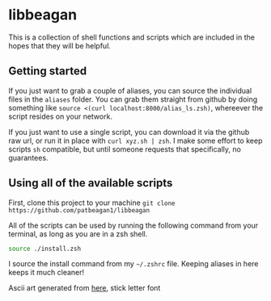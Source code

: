 # libbeagan

This is a collection of shell functions and scripts which are included in the hopes that they will be helpful.

## Getting started

If you just want to grab a couple of aliases, you can source the individual files in the `aliases` folder. You can grab them straight from github by doing something like `source <(curl localhost:8000/alias_ls.zsh)`, whereever the script resides on your network.

If you just want to use a single script, you can download it via the github raw url,
or run it in place with `curl xyz.sh | zsh`.
I make some effort to keep scripts `sh` compatible, but until someone requests that specifically, no guarantees.

## Using all of the available scripts

First, clone this project to your machine
`git clone https://github.com/patbeagan1/libbeagan`

All of the scripts can be used by running the following command from your terminal, as long as you are in a zsh shell.

```zsh
source ./install.zsh
```

I source the install command from my `~/.zshrc` file. Keeping aliases in here keeps it much cleaner!

Ascii art generated from [here](https://www.coolgenerator.com/ascii-text-generator), stick letter font